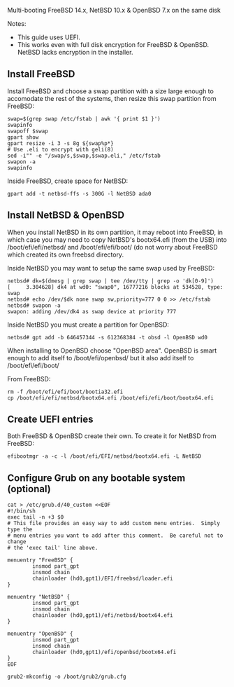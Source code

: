 
Multi-booting FreeBSD 14.x, NetBSD 10.x & OpenBSD 7.x on the same disk

Notes:
- This guide uses UEFI.
- This works even with full disk encryption for FreeBSD & OpenBSD.  NetBSD lacks encryption in the installer.

## Install FreeBSD

Install FreeBSD and choose a swap partition with a size large enough to accomodate the rest of the systems,
then resize this swap partition from FreeBSD:

```
swap=$(grep swap /etc/fstab | awk '{ print $1 }')
swapinfo
swapoff $swap
gpart show
gpart resize -i 3 -s 8g ${swap%p*}
# Use .eli to encrypt with geli(8)
sed -i"" -e "/swap/s,$swap,$swap.eli," /etc/fstab
swapon -a
swapinfo
```

Inside FreeBSD, create space for NetBSD:

`gpart add -t netbsd-ffs -s 300G -l NetBSD ada0`

## Install NetBSD & OpenBSD

When you install NetBSD in its own partition, it may reboot into FreeBSD, in which case
you may need to copy NetBSD's bootx64.efi (from the USB) into /boot/efi/efi/netbsd/ and
/boot/efi/efi/boot/ (do not worry about FreeBSD which created its own freebsd directory.

Inside NetBSD you may want to setup the same swap used by FreeBSD:

```
netbsd# dk=$(dmesg | grep swap | tee /dev/tty | grep -o 'dk[0-9]')
[     3.304628] dk4 at wd0: "swap0", 16777216 blocks at 534528, type: swap
netbsd# echo /dev/$dk none swap sw,priority=777 0 0 >> /etc/fstab
netbsd# swapon -a
swapon: adding /dev/dk4 as swap device at priority 777
```

Inside NetBSD you must create a partition for OpenBSD:

`netbsd# gpt add -b 646457344 -s 612368384 -t obsd -l OpenBSD wd0`

When installing to OpenBSD choose "OpenBSD area".  OpenBSD is smart enough to add itself
to /boot/efi/openbsd/ but it also add itself to /boot/efi/efi/boot/

From FreeBSD:

```
rm -f /boot/efi/efi/boot/bootia32.efi
cp /boot/efi/efi/netbsd/bootx64.efi /boot/efi/efi/boot/bootx64.efi
```

## Create UEFI entries

Both FreeBSD & OpenBSD create their own.  To create it for NetBSD from FreeBSD:

```
efibootmgr -a -c -l /boot/efi/EFI/netbsd/bootx64.efi -L NetBSD
```

## Configure Grub on any bootable system (optional)

```
cat > /etc/grub.d/40_custom <<EOF
#!/bin/sh
exec tail -n +3 $0
# This file provides an easy way to add custom menu entries.  Simply type the
# menu entries you want to add after this comment.  Be careful not to change
# the 'exec tail' line above.

menuentry "FreeBSD" {
        insmod part_gpt
        insmod chain
        chainloader (hd0,gpt1)/EFI/freebsd/loader.efi
}

menuentry "NetBSD" {
        insmod part_gpt
        insmod chain
        chainloader (hd0,gpt1)/efi/netbsd/bootx64.efi
}

menuentry "OpenBSD" {
        insmod part_gpt
        insmod chain
        chainloader (hd0,gpt1)/efi/openbsd/bootx64.efi
}
EOF

grub2-mkconfig -o /boot/grub2/grub.cfg
```
